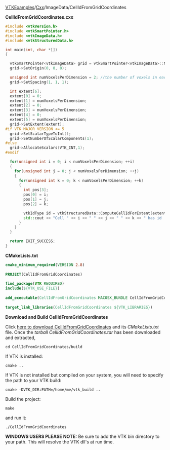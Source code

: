 [VTKExamples](/index/)/[Cxx](/Cxx)/ImageData/CellIdFromGridCoordinates

**CellIdFromGridCoordinates.cxx**
```c++
#include <vtkVersion.h>
#include <vtkSmartPointer.h>
#include <vtkImageData.h>
#include <vtkStructuredData.h>

int main(int, char *[])
{

  vtkSmartPointer<vtkImageData> grid = vtkSmartPointer<vtkImageData>::New();
  grid->SetOrigin(0, 0, 0);

  unsigned int numVoxelsPerDimension = 2; //the number of voxels in each dimension
  grid->SetSpacing(1, 1, 1);

  int extent[6];
  extent[0] = 0;
  extent[1] = numVoxelsPerDimension;
  extent[2] = 0;
  extent[3] = numVoxelsPerDimension;
  extent[4] = 0;
  extent[5] = numVoxelsPerDimension;
  grid->SetExtent(extent);
#if VTK_MAJOR_VERSION <= 5
  grid->SetScalarTypeToInt();
  grid->SetNumberOfScalarComponents(1);
#else
  grid->AllocateScalars(VTK_INT,1);
#endif

  for(unsigned int i = 0; i < numVoxelsPerDimension; ++i)
  {
    for(unsigned int j = 0; j < numVoxelsPerDimension; ++j)
    {
      for(unsigned int k = 0; k < numVoxelsPerDimension; ++k)
      {
        int pos[3];
        pos[0] = i;
        pos[1] = j;
        pos[2] = k;

        vtkIdType id = vtkStructuredData::ComputeCellIdForExtent(extent, pos);
        std::cout << "Cell " << i << " " << j << " " << k << " has id : " << id << std::endl;
      }
    }
  }

  return EXIT_SUCCESS;
}
```
**CMakeLists.txt**
```cmake
cmake_minimum_required(VERSION 2.8)
 
PROJECT(CellIdFromGridCoordinates)
 
find_package(VTK REQUIRED)
include(${VTK_USE_FILE})
 
add_executable(CellIdFromGridCoordinates MACOSX_BUNDLE CellIdFromGridCoordinates.cxx)
 
target_link_libraries(CellIdFromGridCoordinates ${VTK_LIBRARIES})
```

**Download and Build CellIdFromGridCoordinates**

Click [here to download CellIdFromGridCoordinates](https://github.com/lorensen/VTKWikiExamplesTarballs/raw/master/CellIdFromGridCoordinates.tar) and its *CMakeLists.txt* file.
Once the *tarball CellIdFromGridCoordinates.tar* has been downloaded and extracted,
```
cd CellIdFromGridCoordinates/build 
```
If VTK is installed:
```
cmake ..
```
If VTK is not installed but compiled on your system, you will need to specify the path to your VTK build:
```
cmake -DVTK_DIR:PATH=/home/me/vtk_build ..
```
Build the project:
```
make
```
and run it:
```
./CellIdFromGridCoordinates
```
**WINDOWS USERS PLEASE NOTE:** Be sure to add the VTK bin directory to your path. This will resolve the VTK dll's at run time.

